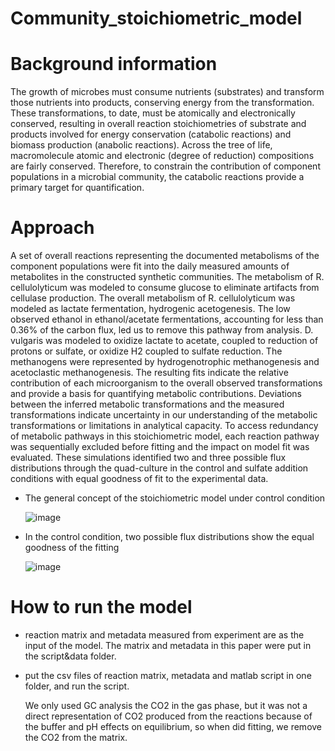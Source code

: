 # Community_stoichiometric_model

# Background information

The growth of microbes must consume nutrients (substrates) and transform those nutrients into products, conserving energy from the transformation. These transformations, to date, must be atomically and electronically conserved, resulting in overall reaction stoichiometries of substrate and products involved for energy conservation (catabolic reactions) and biomass production (anabolic reactions). Across the tree of life, macromolecule atomic and electronic (degree of reduction) compositions are fairly conserved. Therefore, to constrain the contribution of component populations in a microbial community, the catabolic reactions provide a primary target for quantification.

# Approach

A set of overall reactions representing the documented metabolisms of the component populations were fit into the daily measured amounts of metabolites in the constructed synthetic communities. The metabolism of R. cellulolyticum was modeled to consume glucose to eliminate artifacts from cellulase production. The overall metabolism of R. cellulolyticum was modeled as lactate fermentation, hydrogenic acetogenesis. The low observed ethanol in ethanol/acetate fermentations, accounting for less than 0.36% of the carbon flux, led us to remove this pathway from analysis. D. vulgaris was modeled to oxidize lactate to acetate, coupled to reduction of protons or sulfate, or oxidize H2 coupled to sulfate reduction. The methanogens were represented by hydrogenotrophic methanogenesis and acetoclastic methanogenesis. The resulting fits indicate the relative contribution of each microorganism to the overall observed transformations and provide a basis for quantifying metabolic contributions. Deviations between the inferred metabolic transformations and the measured transformations indicate uncertainty in our understanding of the metabolic transformations or limitations in analytical capacity. 
To access redundancy of metabolic pathways in this stoichiometric model, each reaction pathway was sequentially excluded before fitting and the impact on model fit was evaluated. These simulations identified two and three possible flux distributions through the quad-culture in the control and sulfate addition conditions with equal goodness of fit to the experimental data.

* The general concept of the stoichiometric model under control condition

   ![image](https://user-images.githubusercontent.com/60108209/181587792-5e10ef75-567d-4ed7-b398-cf37ddf3724e.png)
   
* In the control condition, two possible flux distributions show the equal goodness of the fitting
   
   ![image](https://user-images.githubusercontent.com/60108209/181591664-edbd30a0-9379-4eed-acfb-87ed4b60db9b.png)
   
# How to run the model

  * reaction matrix and metadata measured from experiment are as the input of the model.
  The matrix and metadata in this paper were put in the script&data folder.
  
  * put the csv files of reaction matrix, metadata and matlab script in one folder, and run the script.
  
    We only used GC analysis the CO2 in the gas phase, but it was not a direct representation of CO2 produced from the reactions because of the buffer and pH effects       on equilibrium, so when did fitting, we remove the CO2 from the matrix.





